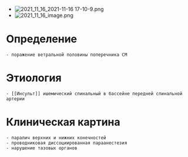 - ![2021_11_16_2021-11-16 17-10-9.png](https://cdn.logseq.com/%2F90d07cd0-0c20-405f-b80f-bbc874a0823ac3fc789f-6436-4e40-a086-06ca676e61912021_11_16_2021-11-16%2017-10-9.png?Expires=4790671818&Signature=niVim~Jh70-Y5jOjw7tbrEy1z-PnvGf7Iu96tnHZaiW11OFWODm7CMsBqUcpYhNtycaUbbpKayfMY17oB0ZANqpSTHBmbt62LEBq6~esPbyMfXquRNwbCiWzfbTDh~RQgji1guqtg89YCC8tO6j-7CAsWI6k5Ix1dX2JkLRwTaRPqRuoTuEHR0l4tsVQop7uf8DCzamCjguTn0GEcOOF3V-GWtf~EdYHMVvycgxp~EK~cnpIZIW~klu9i5Z2~tWfKxdJstM8LkIfbgvbAYwf1jiQdjnvP2yR0EEEzLyEkMJiGwJfDnJgMfWasJqN1aR9ESmcHyZCewWcgy5cIua-TA__&Key-Pair-Id=APKAJE5CCD6X7MP6PTEA)
- ![2021_11_16_image.png](https://cdn.logseq.com/%2F90d07cd0-0c20-405f-b80f-bbc874a0823a5ff4ac57-781d-4fc2-b3fa-8639ccbba1652021_11_16_image.png?Expires=4790672074&Signature=ecUfSdE4ewI0fEJVWn2Ri4QJ1bheeEvOj14AR4T~S0e9DOUHHBp-7wkFIRIFL~RX9Ys7VxYNIERNQ3xEI9xOTbWgcjw~bzAU93nbMK0rCqAEJFM~sqz1ga5rJJFYYd7KJbQsYcmB-WnvrYutB3hHQqptYDe0VrYyInyFn4j59w6oC-RmTLj5XitZDeK35fqHqMVUmH0ex21NZPCcAr~hhDFuwFmH7pf1SNssrk2uEe3j-CttFbAXYVr~Aa2AFv5g8bV4wTiydCXvYVvUmxB4HML5omT9wixiNfoEPrKwEXxb276eb7Q03dvpphdkQu4Pgx1cAUmVOsjiEFFp-K4h0Q__&Key-Pair-Id=APKAJE5CCD6X7MP6PTEA)
# Определение
	- поражение ветральной половины поперечника СМ
# Этиология
	- [[Инсульт]] ишемический спинальный в бассейне передней спинальной артерии
# Клиническая картина
	- паралич верхних и нижних конечностей
	- проводниковая диссоциированная параанестезия
	- нарушение тазовых органов